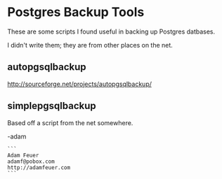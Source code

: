 Postgres Backup Tools
======================

These are some scripts I found useful in backing up Postgres datbases.

I didn't write them; they are from other places on the net.

autopgsqlbackup
---------------

http://sourceforge.net/projects/autopgsqlbackup/

simplepgsqlbackup
----------------

Based off a script from the net somewhere.

-adam

    ```
    Adam Feuer
    adamf@pobox.com
    http://adamfeuer.com
    ```
